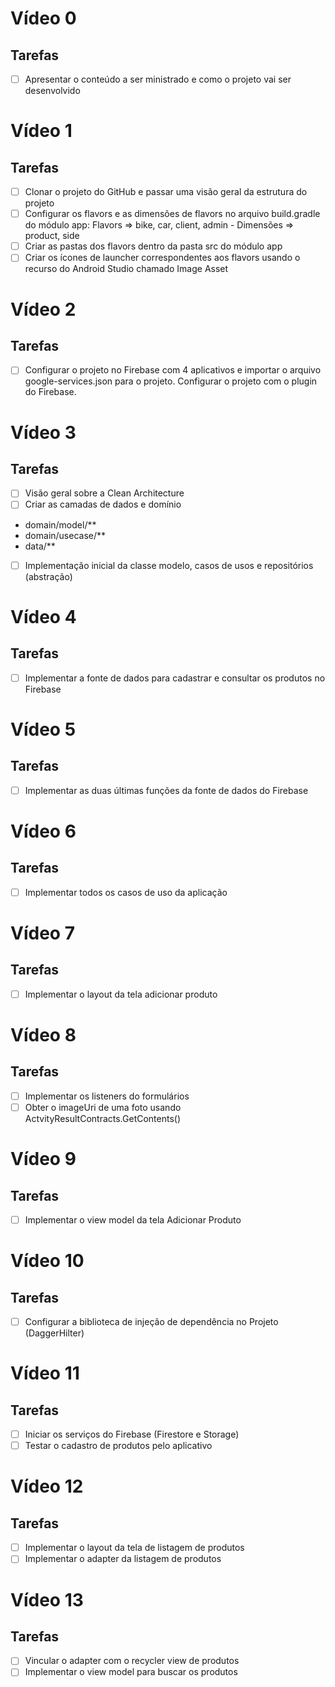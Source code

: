 # Vídeo 0
## Tarefas
- [ ] Apresentar o conteúdo a ser ministrado e como o projeto vai ser desenvolvido

# Vídeo 1
## Tarefas

- [ ] Clonar o projeto do GitHub e passar uma visão geral da estrutura do projeto
- [ ] Configurar os flavors e as dimensões de flavors no arquivo build.gradle do módulo app: Flavors => bike, car, client, admin - Dimensões => product, side
- [ ] Criar as pastas dos flavors dentro da pasta src do módulo app
- [ ] Criar os ícones de launcher correspondentes aos flavors usando o recurso do Android Studio chamado Image Asset

# Vídeo 2
## Tarefas

- [ ] Configurar o projeto no Firebase com 4 aplicativos e importar o arquivo google-services.json para o projeto. Configurar o projeto com o plugin do Firebase.

# Vídeo 3
## Tarefas

- [ ] Visão geral sobre a Clean Architecture
- [ ] Criar as camadas de dados e domínio
- domain/model/**
- domain/usecase/**
- data/**
- [ ] Implementação inicial da classe modelo, casos de usos e repositórios (abstração)

# Vídeo 4
## Tarefas

- [ ] Implementar a fonte de dados para cadastrar e consultar os produtos no Firebase

# Vídeo 5
## Tarefas

- [ ] Implementar as duas últimas funções da fonte de dados do Firebase

# Vídeo 6
## Tarefas

- [ ] Implementar todos os casos de uso da aplicação

# Vídeo 7
## Tarefas

- [ ] Implementar o layout da tela adicionar produto

# Vídeo 8
## Tarefas

- [ ] Implementar os listeners do formulários
- [ ] Obter o imageUri de uma foto usando ActvityResultContracts.GetContents()

# Vídeo 9
## Tarefas

- [ ] Implementar o view model da tela Adicionar Produto

# Vídeo 10
## Tarefas

- [ ] Configurar a biblioteca de injeção de dependência no Projeto (DaggerHilter)

# Vídeo 11
## Tarefas

- [ ] Iniciar os serviços do Firebase (Firestore e Storage)
- [ ] Testar o cadastro de produtos pelo aplicativo

# Vídeo 12
## Tarefas

- [ ] Implementar o layout da tela de listagem de produtos
- [ ] Implementar o adapter da listagem de produtos

# Vídeo 13
## Tarefas

- [ ] Vincular o adapter com o recycler view de produtos
- [ ] Implementar o view model para buscar os produtos
